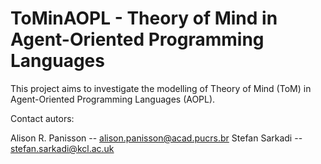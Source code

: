 # ToMinAOPL - Theory of Mind in Agent-Oriented Programming Languages

This project aims to investigate the modelling of Theory of Mind (ToM) in Agent-Oriented Programming Languages (AOPL).

Contact autors:

Alison R. Panisson -- alison.panisson@acad.pucrs.br
Stefan Sarkadi -- stefan.sarkadi@kcl.ac.uk
